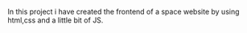 In this project i have created the frontend of a space website by using html,css and a little bit of JS.
